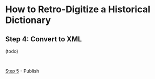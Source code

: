 # How to Retro-Digitize a Historical Dictionary

## Step 4: Convert to XML

(todo)


<br/>

[Step 5](./Step5-Publish.md) - Publish